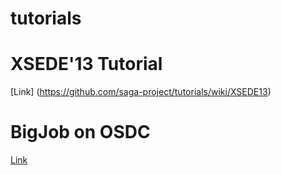 tutorials
=========

# XSEDE'13 Tutorial

[Link] (https://github.com/saga-project/tutorials/wiki/XSEDE13)


# BigJob on OSDC

[Link](https://github.com/saga-project/tutorials/wiki/BigJob-on-OSDC)
